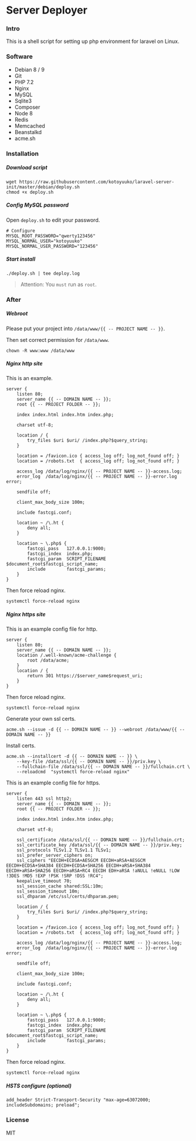 # Server Deployer

### Intro

This is a shell script for setting up php environment for laravel on Linux.

### Software

 - Debian 8 / 9
 - Git
 - PHP 7.2
 - Nginx
 - MySQL
 - Sqlite3
 - Composer
 - Node 8
 - Redis
 - Memcached
 - Beanstalkd
 - acme.sh

### Installation

##### Download script

    wget https://raw.githubusercontent.com/kotoyuuko/laravel-server-init/master/debian/deploy.sh
    chmod +x deploy.sh

##### Config MySQL password

Open `deploy.sh` to edit your password.

    # Configure
    MYSQL_ROOT_PASSWORD="qwerty123456"
    MYSQL_NORMAL_USER="kotoyuuko"
    MYSQL_NORMAL_USER_PASSWORD="123456"

##### Start install

    ./deploy.sh | tee deploy.log

> Attention: You `must` run as `root`.

### After

##### Webroot

Please put your project into `/data/www/{{ -- PROJECT NAME -- }}`.

Then set correct permission for `/data/www`.

    chown -R www:www /data/www

##### Nginx http site

This is an example.

    server {
        listen 80;
        server_name {{ -- DOMAIN NAME -- }};
        root {{ -- PROJECT FOLDER -- }};

        index index.html index.htm index.php;

        charset utf-8;

        location / {
            try_files $uri $uri/ /index.php?$query_string;
        }

        location = /favicon.ico { access_log off; log_not_found off; }
        location = /robots.txt  { access_log off; log_not_found off; }

        access_log /data/log/nginx/{{ -- PROJECT NAME -- }}-access.log;
        error_log  /data/log/nginx/{{ -- PROJECT NAME -- }}-error.log error;

        sendfile off;

        client_max_body_size 100m;

        include fastcgi.conf;

        location ~ /\.ht {
            deny all;
        }

        location ~ \.php$ {
            fastcgi_pass   127.0.0.1:9000;
            fastcgi_index  index.php;
            fastcgi_param  SCRIPT_FILENAME  $document_root$fastcgi_script_name;
            include        fastcgi_params;
        }
    }

Then force reload nginx.

    systemctl force-reload nginx

##### Nginx https site

This is an example config file for http.

    server {
        listen 80;
        server_name {{ -- DOMAIN NAME -- }};
        location /.well-known/acme-challenge {
            root /data/acme;
        }
        location / {
            return 301 https://$server_name$request_uri;
        }
    }

Then force reload nginx.

    systemctl force-reload nginx

Generate your own ssl certs.

    acme.sh --issue -d {{ -- DOMAIN NAME -- }} --webroot /data/www/{{ -- DOMAIN NAME -- }}

Install certs.

    acme.sh --installcert -d {{ -- DOMAIN NAME -- }} \
        --key-file /data/ssl/{{ -- DOMAIN NAME -- }}/priv.key \
        --fullchain-file /data/ssl/{{ -- DOMAIN NAME -- }}/fullchain.crt \
        --reloadcmd  "systemctl force-reload nginx"

This is an example config file for https.

    server {
        listen 443 ssl http2;
        server_name {{ -- DOMAIN NAME -- }};
        root {{ -- PROJECT FOLDER -- }};

        index index.html index.htm index.php;

        charset utf-8;

        ssl_certificate /data/ssl/{{ -- DOMAIN NAME -- }}/fullchain.crt;
        ssl_certificate_key /data/ssl/{{ -- DOMAIN NAME -- }}/priv.key;
        ssl_protocols TLSv1.2 TLSv1.1 TLSv1;
        ssl_prefer_server_ciphers on;
        ssl_ciphers "EECDH+ECDSA+AESGCM EECDH+aRSA+AESGCM EECDH+ECDSA+SHA384 EECDH+ECDSA+SHA256 EECDH+aRSA+SHA384 EECDH+aRSA+SHA256 EECDH+aRSA+RC4 EECDH EDH+aRSA !aNULL !eNULL !LOW !3DES !MD5 !EXP !PSK !SRP !DSS !RC4";
        keepalive_timeout 70;
        ssl_session_cache shared:SSL:10m;
        ssl_session_timeout 10m;
        ssl_dhparam /etc/ssl/certs/dhparam.pem;

        location / {
            try_files $uri $uri/ /index.php?$query_string;
        }

        location = /favicon.ico { access_log off; log_not_found off; }
        location = /robots.txt  { access_log off; log_not_found off; }

        access_log /data/log/nginx/{{ -- PROJECT NAME -- }}-access.log;
        error_log  /data/log/nginx/{{ -- PROJECT NAME -- }}-error.log error;

        sendfile off;

        client_max_body_size 100m;

        include fastcgi.conf;

        location ~ /\.ht {
            deny all;
        }

        location ~ \.php$ {
            fastcgi_pass   127.0.0.1:9000;
            fastcgi_index  index.php;
            fastcgi_param  SCRIPT_FILENAME  $document_root$fastcgi_script_name;
            include        fastcgi_params;
        }
    }

Then force reload nginx.

    systemctl force-reload nginx

##### HSTS configure (optional)

    add_header Strict-Transport-Security "max-age=63072000; includeSubdomains; preload";

### License

MIT
